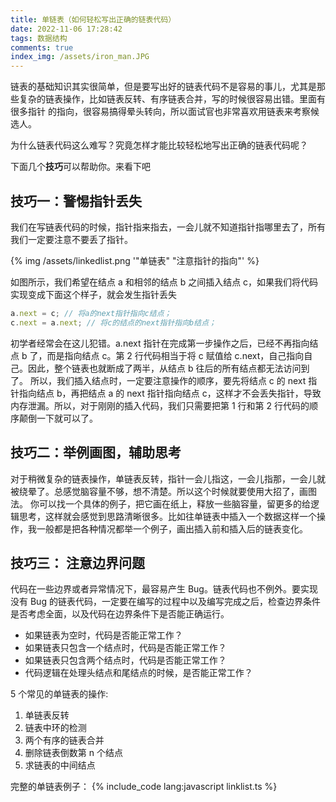 ```yaml
---
title: 单链表（如何轻松写出正确的链表代码）
date: 2022-11-06 17:28:42
tags: 数据结构
comments: true
index_img: /assets/iron_man.JPG
---
```


链表的基础知识其实很简单，但是要写出好的链表代码不是容易的事儿，尤其是那些复杂的链表操作，比如链表反转、有序链表合并，写的时候很容易出错。里面有很多指针
的指向，很容易搞得晕头转向，所以面试官也非常喜欢用链表来考察候选人。

为什么链表代码这么难写？究竟怎样才能比较轻松地写出正确的链表代码呢？

下面几个**技巧**可以帮助你。来看下吧

## 技巧一：警惕指针丢失

我们在写链表代码的时候，指针指来指去，一会儿就不知道指针指哪里去了，所有我们一定要注意不要丢了指针。

{% img  /assets/linkedlist.png '"单链表" "注意指针的指向"' %}

如图所示，我们希望在结点 a 和相邻的结点 b 之间插入结点 c，如果我们将代码实现变成下面这个样子，就会发生指针丢失

```javascript
a.next = c; // 将a的next指针指向c结点；
c.next = a.next; // 将c的结点的next指针指向b结点；
```

初学者经常会在这儿犯错。a.next 指针在完成第一步操作之后，已经不再指向结点 b 了，而是指向结点 c。第 2 行代码相当于将 c 赋值给 c.next，自己指向自己。因此，整个链表也就断成了两半，从结点 b 往后的所有结点都无法访问到了。
所以，我们插入结点时，一定要注意操作的顺序，要先将结点 c 的 next 指针指向结点 b，再把结点 a 的 next 指针指向结点 c，这样才不会丢失指针，导致内存泄漏。所以，对于刚刚的插入代码，我们只需要把第 1 行和第 2 行代码的顺序颠倒一下就可以了。

## 技巧二：举例画图，辅助思考

对于稍微复杂的链表操作，单链表反转，指针一会儿指这，一会儿指那，一会儿就被绕晕了。总感觉脑容量不够，想不清楚。所以这个时候就要使用大招了，画图法。
你可以找一个具体的例子，把它画在纸上，释放一些脑容量，留更多的给逻辑思考，这样就会感觉到思路清晰很多。比如往单链表中插入一个数据这样一个操作，我一般都是把各种情况都举一个例子，画出插入前和插入后的链表变化。

## 技巧三： 注意边界问题

代码在一些边界或者异常情况下，最容易产生 Bug。链表代码也不例外。要实现没有 Bug 的链表代码，一定要在编写的过程中以及编写完成之后，检查边界条件是否考虑全面，以及代码在边界条件下是否能正确运行。

- 如果链表为空时，代码是否能正常工作？
- 如果链表只包含一个结点时，代码是否能正常工作？
- 如果链表只包含两个结点时，代码是否能正常工作？
- 代码逻辑在处理头结点和尾结点的时候，是否能正常工作？

5 个常见的单链表的操作:

1. 单链表反转
2. 链表中环的检测
3. 两个有序的链表合并
4. 删除链表倒数第 n 个结点
5. 求链表的中间结点

完整的单链表例子：
{% include_code lang:javascript linklist.ts %}
